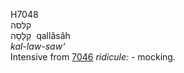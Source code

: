 <body>
  <p>H7048<br>  קלּסה  <br> קַלָּסָה  ‎  qallâsâh  <br><i>kal-law-saw‘ </i><br>Intensive from <a href="h7046.htm">7046</a>  <i>ridicule: - </i>mocking.<br></p>
 </body>
